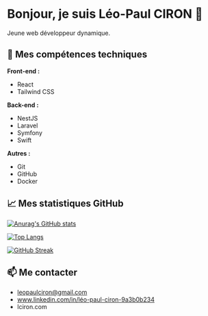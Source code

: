 # Bonjour, je suis Léo-Paul CIRON 👋

Jeune web développeur dynamique.

## 🚀 Mes compétences techniques

**Front-end :**

*   React
*   Tailwind CSS

**Back-end :**

*   NestJS
*   Laravel
*   Symfony
*   Swift

**Autres :**

*   Git
*   GitHub
*   Docker

## 📈 Mes statistiques GitHub

[![Anurag's GitHub stats](https://github-readme-stats.vercel.app/api?username=[leo-paul-ciron])](https://github.com/[leo-paul-ciron])

[![Top Langs](https://github-readme-stats.vercel.app/api/top-langs/?username=[leo-paul-ciron]&layout=compact)](https://github.com/[leo-paul-ciron])

[![GitHub Streak](https://github-readme-streak-stats.herokuapp.com/?user=[leo-paul-ciron])](https://git.io/streak-stats)


## 📫 Me contacter

*   leopaulciron@gmail.com
*   www.linkedin.com/in/léo-paul-ciron-9a3b0b234
*   lciron.com

